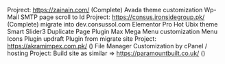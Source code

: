Projrect: https://zainain.com/ (Complete)
  Avada theme customization
  Wp-Mail SMTP
  page scroll to Id
Projrect: https://consus.ironsidegroup.pk/ (Complete) migrate into dev.consussol.com
  Elementor Pro
  Hot Ubix theme
  Smart Slider3
  Duplicate Page Plugin
  Max Mega Menu customization
  Menu Icons Plugin
  updraft Plugin from migrate site
Project: https://akramimpex.com.pk/ ()
  File Manager Customization by cPanel / hosting
Project: Build site as similar => https://paramountbuilt.co.uk/ ()

